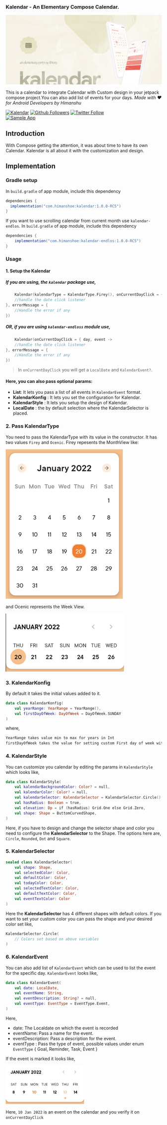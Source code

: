 ### Kalendar - An Elementary Compose Calendar.

![Kalendar](art/banner.png)

This is a calendar to integrate Calendar with Custom design in your jetpack compose project.You can
also add list of events for your days.
_Made with ❤️ for Android Developers by Himanshu_

[![Kalendar](https://img.shields.io/maven-central/v/com.himanshoe/kalendar)](https://search.maven.org/artifact/com.himanshoe/kalendar)
[![Github Followers](https://img.shields.io/github/followers/hi-manshu?label=Follow&style=social)](https://github.com/hi-manshu)
[![Twitter Follow](https://img.shields.io/twitter/follow/hi_man_shoe?label=Follow&style=social)](https://twitter.com/hi_man_shoe)  
[![Sample App](https://img.shields.io/github/v/release/hi-manshu/Kalendar?color=7885FF&label=Sample%20App&logo=android&style=for-the-badge)](https://github.com/hi-manshu/Kalendar/releases/latest/download/kalendar-sample.apk)

## Introduction

With Compose getting the attention, it was about time to have its own Calendar. Kalendar is all
about it with the customization and design.

## Implementation

### Gradle setup

In `build.gradle` of app module, include this dependency

```gradle
dependencies {
  implementation("com.himanshoe:kalendar:1.0.0-RC5")
}
```

If you want to use scrolling calendar from current month use `kalendar-endlos`. In `build.gradle` of
app module, include this dependency

```gradle
dependencies {
    implementation("com.himanshoe:kalendar-endlos:1.0.0-RC5")
}
```

### Usage

#### 1. Setup the Kalendar

##### If you are using, the `kalendar` package use,

```kotlin
    Kalendar(kalendarType = KalendarType.Firey(), onCurrentDayClick = { day, event ->
    //handle the date click listener                                                       
}, errorMessage = {
    //Handle the error if any
})
```

##### OR, if you are using `kalendar-endloss` module use,

```kotlin
    Kalendar(onCurrentDayClick = { day, event ->
    //handle the date click listener                                                       
}, errorMessage = {
    //Handle the error if any
})
```

> In `onCurrentDayClick` you will get a `LocalDate` and `KalendarEvent?`.

#### Here, you can also pass optional params:

- **List<KalendarEvent>**: It lets you pass a list of all events in `KalendarEvent` format.
- **KalendarKonfig** : It lets you set the configuration for Kalendar.
- **KalendarStyle** : It lets you setup the design of Kalendar.
- **LocalDate** : the by default selection where the KalendarSelector is placed.

### 2. Pass KalendarType

You need to pass the KalendarType with its value in the constructor. It has two values `Firey`
and `Ocenic`. Firey repesents the MonthView like:

![Kalendar](art/firey-kalendar.png)

and Ocenic represents the Week View.

![Kalendar](art/oceanic-kalendar.png)

### 3. KalendarKonfig

By default it takes the initial values added to it.

```kotlin
data class KalendarKonfig(
    val yearRange: YearRange = YearRange(),
    val firstDayOfWeek: DayOfWeek = DayOfWeek.SUNDAY
)
```

where,

```md
YearRange takes value min to max for years in Int
firstDayOfWeek takes the value for setting custom First day of week with default set to SUNDAY
```

### 4. KalendarStyle

You can customize you calendar by editing the params in `KalendarStyle` which looks like,

```kotlin
data class KalendarStyle(
    val kalendarBackgroundColor: Color? = null,
    val kalendarColor: Color? = null,
    val kalendarSelector: KalendarSelector = KalendarSelector.Circle(),
    val hasRadius: Boolean = true,
    val elevation: Dp = if (hasRadius) Grid.One else Grid.Zero,
    val shape: Shape = ButtomCurvedShape,
)
```

Here, if you have to design and change the selector shape and color you need to configure the
**KalendarSelector** to the Shape. The options here are, `Circle`, `Rounded`, `Dot` and `Square`.

### 5. KalendarSelector

```kotlin
sealed class KalendarSelector(
    val shape: Shape,
    val selectedColor: Color,
    val defaultColor: Color,
    val todayColor: Color,
    val selectedTextColor: Color,
    val defaultTextColor: Color,
    val eventTextColor: Color
) 
```

Here the **KalendarSelector** has 4 different shapes with default colors. If you want to set your
custom color you can pass the shape and your desired color set like,

```kotlin
KalendarSelector.Circle(
    // Colors set based on above variables
)
```

### 6. KalendarEvent

You can also add list of `KalendarEvent` which can be used to list the event for the specific day.
`KalendarEvent` looks like,

```kotlin
data class KalendarEvent(
    val date: LocalDate,
    val eventName: String,
    val eventDescription: String? = null,
    val eventType: EventType = EventType.Event,
)
```

Here,

- date: The Localdate on which the event is recorded
- eventName: Pass a name for the event.
- eventDescription: Pass a description for the event.
- eventType : Pass the type of event, possible values under enum `EventType` { Goal, Reminder, Task, Event }

If the event is marked it looks like,

![Kalendar](art/event-marked.png)

Here, `10 Jan 2022` is an event on the calendar and you verify it on `onCurrentDayClick`
